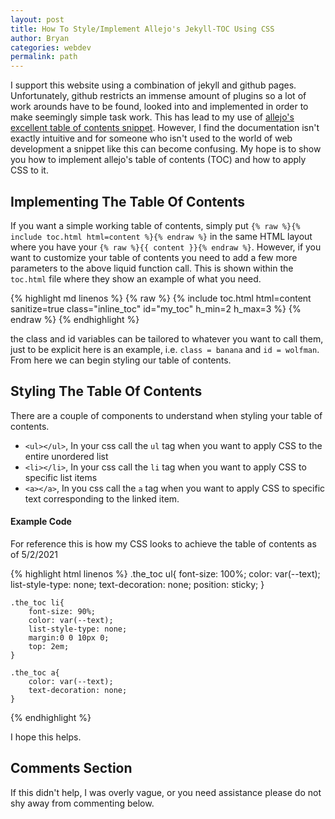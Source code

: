 ```yaml
---
layout: post
title: How To Style/Implement Allejo's Jekyll-TOC Using CSS
author: Bryan
categories: webdev 
permalink: path
---
```

I support this website using a combination of jekyll and github pages. Unfortunately, github restricts an immense amount of plugins so a lot of work arounds have to be found, looked into and implemented in order to make seemingly simple task work. This has lead to my use of [allejo's excellent table of contents snippet](https://github.com/allejo/jekyll-toc). However, I find the documentation isn't exactly intuitive and for someone who isn't used to the world of web development a snippet like this can become confusing. My hope is to show you how to implement allejo's table of contents (TOC) and how to apply CSS to it.

## Implementing The Table Of Contents
If you want a simple working table of contents, simply put `{% raw %}{% include toc.html html=content %}{% endraw %}` in the same HTML layout where you have your `{% raw %}{{ content }}{% endraw %}`. However, if you want to customize your table of contents you need to add a few more parameters to the above liquid function call. This is shown within the `toc.html` file where they show an example of what you need.

{% highlight md linenos %}
    {% raw %}
        {% include toc.html html=content sanitize=true class="inline_toc" id="my_toc" h_min=2 h_max=3 %}
    {% endraw %} 
{% endhighlight %}

the class and id variables can be tailored to whatever you want to call them, just to be explicit here is an example, i.e. `class = banana` and `id = wolfman`. From here we can begin styling our table of contents. 

## Styling The Table Of Contents
There are a couple of components to understand when styling your table of contents. 
* `<ul></ul>`, In your css call the `ul` tag when you want to apply CSS to the entire unordered list
* `<li></li>`, In your css call the `li` tag when you want to apply CSS to specific list items
* `<a></a>`, In you css call the `a` tag when you want to apply CSS to specific text corresponding to the linked item.

#### Example Code
For reference this is how my CSS looks to achieve the table of contents as of 5/2/2021

{% highlight html linenos %}
    .the_toc ul{
        font-size: 100%;
        color: var(--text);
        list-style-type: none;
        text-decoration: none;
        position: sticky;
    }

    .the_toc li{
        font-size: 90%;
        color: var(--text);
        list-style-type: none;
        margin:0 0 10px 0;
        top: 2em;
    }

    .the_toc a{
        color: var(--text);
        text-decoration: none;
    }
{% endhighlight %}

I hope this helps.

## Comments Section
If this didn't help, I was overly vague, or you need assistance please do not shy away from commenting below.

